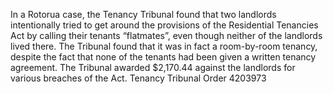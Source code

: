 In a Rotorua case, the Tenancy Tribunal found that two landlords intentionally tried to get around the provisions of the Residential Tenancies Act by calling their tenants “flatmates”, even though neither of the landlords lived there. The Tribunal found that it was in fact a room-by-room tenancy, despite the fact that none of the tenants had been given a written tenancy agreement. The Tribunal awarded $2,170.44 against the landlords for various breaches of the Act.
Tenancy Tribunal Order 4203973